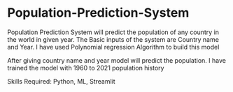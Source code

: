 # Population-Prediction-System

Population Prediction System will predict the population of any country in the world in given year. The Basic inputs of the system are Country name and Year. I have used Polynomial regression Algorithm to build this model

After giving country name and year model will predict the population. I have trained the model with 1960 to 2021 population history

Skills Required: Python, ML, Streamlit


